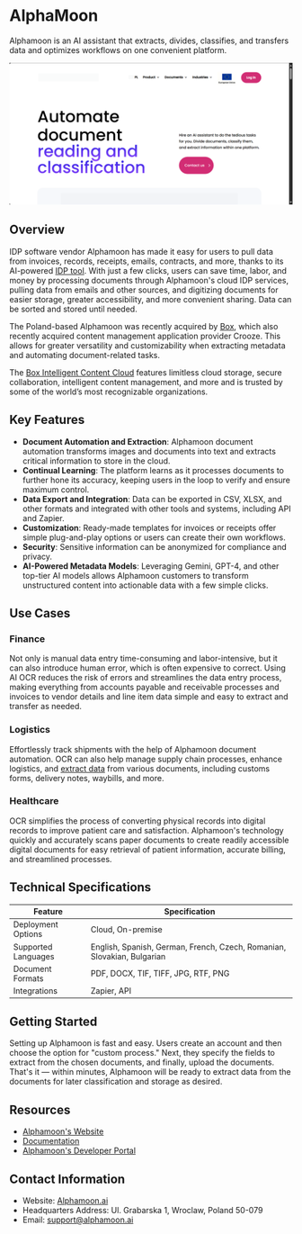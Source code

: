 # AlphaMoon

Alphamoon is an AI assistant that extracts, divides, classifies, and transfers data and optimizes workflows on one convenient platform. 

![AlphaMoon Logo](./assets/alphamoon-logo.png)

## Overview

IDP software vendor Alphamoon has made it easy for users to pull data from invoices, records, receipts, emails, contracts, and more, thanks to its AI-powered [IDP tool](https://alphamoon.ai/feature/ai-ocr/). With just a few clicks, users can save time, labor, and money by processing documents through Alphamoon's cloud IDP services, pulling data from emails and other sources, and digitizing documents for easier storage, greater accessibility, and more convenient sharing. Data can be sorted and stored until needed. 

The Poland-based Alphamoon was recently acquired by [Box](https://blog.box.com/expanding-content-cloud-box-acquires-alphamoon-technology-revolutionize-document-intelligence), which also recently acquired content management application provider Crooze. This allows for greater versatility and customizability when extracting metadata and automating document-related tasks.

The [Box Intelligent Content Cloud](https://www.box.com/home) features limitless cloud storage, secure collaboration, intelligent content management, and more and is trusted by some of the world’s most recognizable organizations.

## Key Features

- **Document Automation and Extraction**: Alphamoon document automation transforms images and documents into text and extracts critical information to store in the cloud.
- **Continual Learning**: The platform learns as it processes documents to further hone its accuracy, keeping users in the loop to verify and ensure maximum control.
- **Data Export and Integration**: Data can be exported in CSV, XLSX, and other formats and integrated with other tools and systems, including API and Zapier.
- **Customization**: Ready-made templates for invoices or receipts offer simple plug-and-play options or users can create their own workflows. 
- **Security**: Sensitive information can be anonymized for compliance and privacy.
- **AI-Powered Metadata Models**: Leveraging Gemini, GPT-4, and other top-tier AI models allows Alphamoon customers to transform unstructured content into actionable data with a few simple clicks.

## Use Cases

### Finance 

Not only is manual data entry time-consuming and labor-intensive, but it can also introduce human error, which is often expensive to correct. Using AI OCR reduces the risk of errors and streamlines the data entry process, making everything from accounts payable and receivable processes and invoices to vendor details and line item data simple and easy to extract and transfer as needed.

### Logistics

Effortlessly track shipments with the help of Alphamoon document automation. OCR can also help manage supply chain processes, enhance logistics, and [extract data](https://idp-software.com/capabilities/extraction/) from various documents, including customs forms, delivery notes, waybills, and more.

### Healthcare

OCR simplifies the process of converting physical records into digital records to improve patient care and satisfaction. Alphamoon's technology quickly and accurately scans paper documents to create readily accessible digital documents for easy retrieval of patient information, accurate billing, and streamlined processes.

## Technical Specifications

| Feature                | Specification                                                                      |
|------------------------|------------------------------------------------------------------------------------|
| Deployment Options     | Cloud, On-premise                                                                  |
| Supported Languages    | English, Spanish, German, French, Czech, Romanian, Slovakian, Bulgarian            |
| Document Formats       | PDF, DOCX, TIF, TIFF, JPG, RTF, PNG                                                |
| Integrations           | Zapier, API                                                                        |

## Getting Started

Setting up Alphamoon is fast and easy. Users create an account and then choose the option for "custom process." Next, they specify the fields to extract from the chosen documents, and finally, upload the documents. That's it — within minutes, Alphamoon will be ready to extract data from the documents for later classification and storage as desired.

## Resources

- [Alphamoon's Website](https://alphamoon.ai/)
- [Documentation](https://alphamoon.gitbook.io/documentation)
- [Alphamoon's Developer Portal](https://pipedream.com/apps/alphamoon)

## Contact Information

- Website: [Alphamoon.ai](https://alphamoon.ai/)
- Headquarters Address: Ul. Grabarska 1, Wroclaw, Poland 50-079
- Email: support@alphamoon.ai